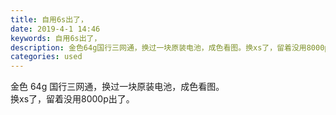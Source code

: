 ```yaml
---
title: 自用6s出了，
date: 2019-4-1 14:46
keywords: 自用6s出了，
description: 金色64g国行三网通，换过一块原装电池，成色看图。换xs了，留着没用8000p出了。
categories: used
---
```

<td class="t_f" id="postmessage_3365296">

金色 64g 国行三网通，换过一块原装电池，成色看图。<br/>
换xs了，留着没用8000p出了。<br/>
<img alt="" border="0" class="zoom" data-cf-modified-44a90dc34dbaee14c4a20c7c-="" file="http://www.flw.ph/data/appbyme/upload/image/201904/01/xdGZtgYobodI.jpg" id="aimg_N8LzY" lazyloadthumb="1" onclick="" onmouseover="" src="http://www.flw.ph/data/appbyme/upload/image/201904/01/xdGZtgYobodI.jpg"/><br/>
<br/>
<img alt="" border="0" class="zoom" data-cf-modified-44a90dc34dbaee14c4a20c7c-="" file="http://www.flw.ph/data/appbyme/upload/image/201904/01/gyeXriidvDml.jpg" id="aimg_MnzZR" lazyloadthumb="1" onclick="" onmouseover="" src="http://www.flw.ph/data/appbyme/upload/image/201904/01/gyeXriidvDml.jpg"/><br/>
<br/>
<img alt="" border="0" class="zoom" data-cf-modified-44a90dc34dbaee14c4a20c7c-="" file="http://www.flw.ph/data/appbyme/upload/image/201904/01/UVPg2qEnR7j2.jpg" id="aimg_yifva" lazyloadthumb="1" onclick="" onmouseover="" src="http://www.flw.ph/data/appbyme/upload/image/201904/01/UVPg2qEnR7j2.jpg"/><br/>
<br/>
</td>
